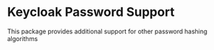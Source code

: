 # Keycloak Password Support

This package provides additional support for other password hashing algorithms

